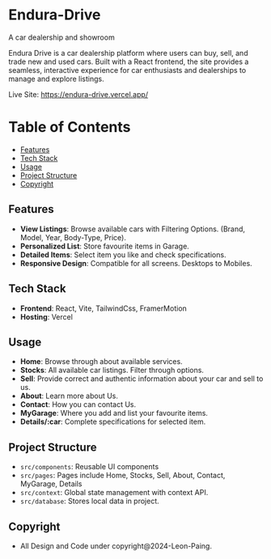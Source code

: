 # Endura-Drive
A car dealership and showroom

Endura Drive is a car dealership platform where users can buy, sell, and trade new and used cars. Built with a React frontend, the site provides a seamless, interactive experience for car enthusiasts and dealerships to manage and explore listings.

Live Site: https://endura-drive.vercel.app/

# Table of Contents

- [Features](#features)
- [Tech Stack](#tech-stack)
- [Usage](#usage)
- [Project Structure](#project-structure)
- [Copyright](#copyright)

## Features
- **View Listings**: Browse available cars with Filtering Options. (Brand, Model, Year, Body-Type, Price).
- **Personalized List**: Store favourite items in Garage.
- **Detailed Items**: Select item you like and check specifications.
- **Responsive Design**: Compatible for all screens. Desktops to Mobiles.

## Tech Stack
- **Frontend**: React, Vite, TailwindCss, FramerMotion
- **Hosting**: Vercel

## Usage
- **Home**: Browse through about available services.
- **Stocks**: All available car listings. Filter through options.
- **Sell**: Provide correct and authentic information about your car and sell to us.
- **About**: Learn more about Us.
- **Contact**: How you can contact Us.
- **MyGarage**: Where you add and list your favourite items.
- **Details/:car**: Complete specifications for selected item.

## Project Structure
- `src/components`: Reusable UI components
- `src/pages`: Pages include Home, Stocks, Sell, About, Contact, MyGarage, Details
- `src/context`: Global state management with context API.
- `src/database`: Stores local data in project.

## Copyright
- All Design and Code under copyright@2024-Leon-Paing.

